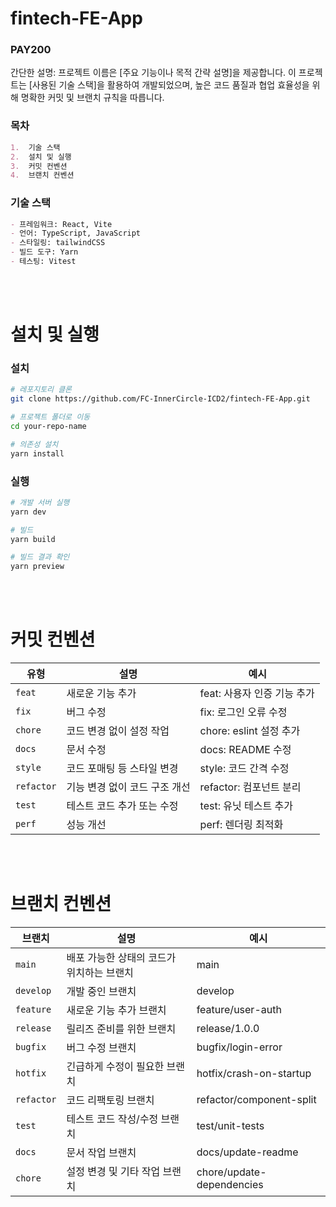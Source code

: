 # fintech-FE-App

### PAY200

간단한 설명: 프로젝트 이름은 [주요 기능이나 목적 간략 설명]을 제공합니다. 이 프로젝트는 [사용된 기술 스택]을 활용하여 개발되었으며, 높은 코드 품질과 협업 효율성을 위해 명확한 커밋 및 브랜치 규칙을 따릅니다.

### 목차

```markdown
1.  기술 스택
2.  설치 및 실행
3.  커밋 컨벤션
4.  브랜치 컨벤션
```

### 기술 스택

```markdown
- 프레임워크: React, Vite
- 언어: TypeScript, JavaScript
- 스타일링: tailwindCSS
- 빌드 도구: Yarn
- 테스팅: Vitest
```

<br><br>

# 설치 및 실행

### 설치

```bash
# 레포지토리 클론
git clone https://github.com/FC-InnerCircle-ICD2/fintech-FE-App.git

# 프로젝트 폴더로 이동
cd your-repo-name

# 의존성 설치
yarn install
```

### 실행

```bash
# 개발 서버 실행
yarn dev

# 빌드
yarn build

# 빌드 결과 확인
yarn preview
```

<br><br>

# 커밋 컨벤션

| 유형       | 설명                          | 예시                        |
| ---------- | ----------------------------- | --------------------------- |
| `feat`     | 새로운 기능 추가              | feat: 사용자 인증 기능 추가 |
| `fix`      | 버그 수정                     | fix: 로그인 오류 수정       |
| `chore`    | 코드 변경 없이 설정 작업      | chore: eslint 설정 추가     |
| `docs`     | 문서 수정                     | docs: README 수정           |
| `style`    | 코드 포매팅 등 스타일 변경    | style: 코드 간격 수정       |
| `refactor` | 기능 변경 없이 코드 구조 개선 | refactor: 컴포넌트 분리     |
| `test`     | 테스트 코드 추가 또는 수정    | test: 유닛 테스트 추가      |
| `perf`     | 성능 개선                     | perf: 렌더링 최적화         |

<br><br>

# 브랜치 컨벤션

| 브랜치     | 설명                                      | 예시                      |
| ---------- | ----------------------------------------- | ------------------------- |
| `main`     | 배포 가능한 상태의 코드가 위치하는 브랜치 | main                      |
| `develop`  | 개발 중인 브랜치                          | develop                   |
| `feature`  | 새로운 기능 추가 브랜치                   | feature/user-auth         |
| `release`  | 릴리즈 준비를 위한 브랜치                 | release/1.0.0             |
| `bugfix`   | 버그 수정 브랜치                          | bugfix/login-error        |
| `hotfix`   | 긴급하게 수정이 필요한 브랜치             | hotfix/crash-on-startup   |
| `refactor` | 코드 리팩토링 브랜치                      | refactor/component-split  |
| `test`     | 테스트 코드 작성/수정 브랜치              | test/unit-tests           |
| `docs`     | 문서 작업 브랜치                          | docs/update-readme        |
| `chore`    | 설정 변경 및 기타 작업 브랜치             | chore/update-dependencies |
